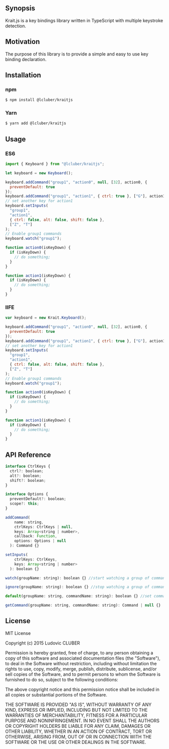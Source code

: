 ## Synopsis

Krait.js is a key bindings library written in TypeScript with multiple keystroke detection.

## Motivation

The purpose of this library is to provide a simple and easy to use key binding declaration.

## Installation

### npm

```bash
$ npm install @lcluber/kraitjs
```

### Yarn

```bash
$ yarn add @lcluber/kraitjs
```

## Usage

### ES6

```javascript
import { Keyboard } from "@lcluber/kraitjs";

let keyboard = new Keyboard();

keyboard.addCommand("group1", "action0", null, [32], action0, {
  preventDefault: true
});
keyboard.addCommand("group1", "action1", { ctrl: true }, ["G"], action1, null);
// set another key for action1
keyboard.setInputs(
  "group1",
  "action1",
  { ctrl: false, alt: false, shift: false },
  ["Z", "T"]
);
// Enable group1 commands
keyboard.watch("group1");

function action0(isKeyDown) {
  if (isKeyDown) {
    // do something;
  }
}

function action1(isKeyDown) {
  if (isKeyDown) {
    // do something;
  }
}
```

### IIFE

```javascript
var keyboard = new Krait.Keyboard();

keyboard.addCommand("group1", "action0", null, [32], action0, {
  preventDefault: true
});
keyboard.addCommand("group1", "action1", { ctrl: true }, ["G"], action1, null);
// set another key for action1
keyboard.setInputs(
  "group1",
  "action1",
  { ctrl: false, alt: false, shift: false },
  ["Z", "T"]
);
// Enable group1 commands
keyboard.watch("group1");

function action0(isKeyDown) {
  if (isKeyDown) {
    // do something;
  }
}

function action1(isKeyDown) {
  if (isKeyDown) {
    // do something;
  }
}
```

## API Reference

```javascript
interface CtrlKeys {
  ctrl?: boolean;
  alt?: boolean;
  shift?: boolean;
}

interface Options {
  preventDefault?: boolean;
  scope?: this;
}

addCommand(
    name: string,
    ctrlKeys: CtrlKeys | null,
    keys: Array<string | number>,
    callback: Function,
    options: Options | null
  ): Command {}

setInputs(
    ctrlKeys: CtrlKeys,
    keys: Array<string | number>
  ): boolean {}

watch(groupName: string): boolean {} //start watching a group of commands

ignore(groupName: string): boolean {} //stop watching a group of commands

default(groupName: string, commandName: string): boolean {} //set command to default settings

getCommand(groupName: string, commandName: string): Command | null {}

```

## License

MIT License

Copyright (c) 2015 Ludovic CLUBER

Permission is hereby granted, free of charge, to any person obtaining a copy
of this software and associated documentation files (the "Software"), to deal
in the Software without restriction, including without limitation the rights
to use, copy, modify, merge, publish, distribute, sublicense, and/or sell
copies of the Software, and to permit persons to whom the Software is
furnished to do so, subject to the following conditions:

The above copyright notice and this permission notice shall be included in all
copies or substantial portions of the Software.

THE SOFTWARE IS PROVIDED "AS IS", WITHOUT WARRANTY OF ANY KIND, EXPRESS OR
IMPLIED, INCLUDING BUT NOT LIMITED TO THE WARRANTIES OF MERCHANTABILITY,
FITNESS FOR A PARTICULAR PURPOSE AND NONINFRINGEMENT. IN NO EVENT SHALL THE
AUTHORS OR COPYRIGHT HOLDERS BE LIABLE FOR ANY CLAIM, DAMAGES OR OTHER
LIABILITY, WHETHER IN AN ACTION OF CONTRACT, TORT OR OTHERWISE, ARISING FROM,
OUT OF OR IN CONNECTION WITH THE SOFTWARE OR THE USE OR OTHER DEALINGS IN THE
SOFTWARE.
